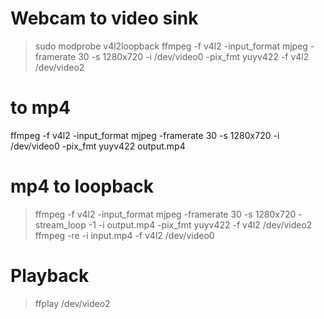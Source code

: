 
# Webcam to video sink
> sudo modprobe v4l2loopback
> ffmpeg -f v4l2 -input_format mjpeg -framerate 30 -s 1280x720 -i /dev/video0 -pix_fmt yuyv422 -f v4l2 /dev/video2

# to mp4
ffmpeg -f v4l2 -input_format mjpeg -framerate 30 -s 1280x720 -i /dev/video0 -pix_fmt yuyv422 output.mp4

# mp4 to loopback
> ffmpeg -f v4l2 -input_format mjpeg -framerate 30 -s 1280x720 -stream_loop -1 -i output.mp4 -pix_fmt yuyv422 -f v4l2 /dev/video2
> ffmpeg -re -i input.mp4 -f v4l2 /dev/video0

# Playback
> ffplay /dev/video2